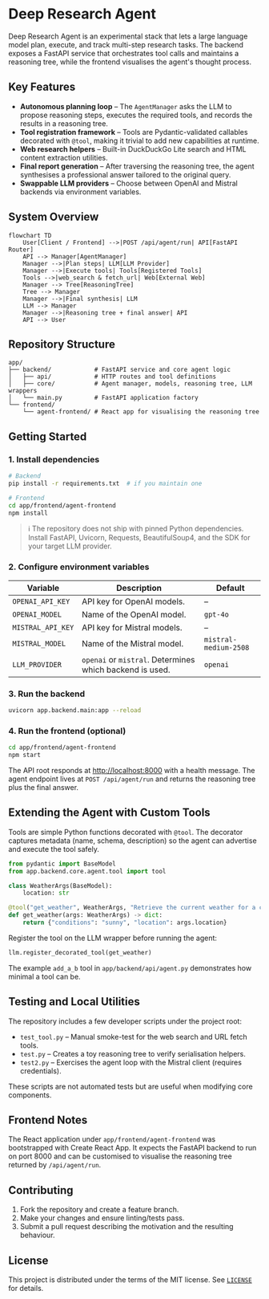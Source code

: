 # Deep Research Agent

Deep Research Agent is an experimental stack that lets a large language model plan, execute, and track multi-step research tasks. The backend exposes a FastAPI service that orchestrates tool calls and maintains a reasoning tree, while the frontend visualises the agent's thought process.

## Key Features

- **Autonomous planning loop** – The `AgentManager` asks the LLM to propose reasoning steps, executes the required tools, and records the results in a reasoning tree.
- **Tool registration framework** – Tools are Pydantic-validated callables decorated with `@tool`, making it trivial to add new capabilities at runtime.
- **Web research helpers** – Built-in DuckDuckGo Lite search and HTML content extraction utilities.
- **Final report generation** – After traversing the reasoning tree, the agent synthesises a professional answer tailored to the original query.
- **Swappable LLM providers** – Choose between OpenAI and Mistral backends via environment variables.

## System Overview

```mermaid
flowchart TD
    User[Client / Frontend] -->|POST /api/agent/run| API[FastAPI Router]
    API --> Manager[AgentManager]
    Manager -->|Plan steps| LLM[LLM Provider]
    Manager -->|Execute tools| Tools[Registered Tools]
    Tools -->|web_search & fetch_url| Web[External Web]
    Manager --> Tree[ReasoningTree]
    Tree --> Manager
    Manager -->|Final synthesis| LLM
    LLM --> Manager
    Manager -->|Reasoning tree + final answer| API
    API --> User
```

## Repository Structure

```
app/
├── backend/            # FastAPI service and core agent logic
│   ├── api/            # HTTP routes and tool definitions
│   ├── core/           # Agent manager, models, reasoning tree, LLM wrappers
│   └── main.py         # FastAPI application factory
└── frontend/
    └── agent-frontend/ # React app for visualising the reasoning tree
```

## Getting Started

### 1. Install dependencies

```bash
# Backend
pip install -r requirements.txt  # if you maintain one

# Frontend
cd app/frontend/agent-frontend
npm install
```

> ℹ️ The repository does not ship with pinned Python dependencies. Install FastAPI, Uvicorn, Requests, BeautifulSoup4, and the SDK for your target LLM provider.

### 2. Configure environment variables

| Variable | Description | Default |
| --- | --- | --- |
| `OPENAI_API_KEY` | API key for OpenAI models. | – |
| `OPENAI_MODEL` | Name of the OpenAI model. | `gpt-4o` |
| `MISTRAL_API_KEY` | API key for Mistral models. | – |
| `MISTRAL_MODEL` | Name of the Mistral model. | `mistral-medium-2508` |
| `LLM_PROVIDER` | `openai` or `mistral`. Determines which backend is used. | `openai` |

### 3. Run the backend

```bash
uvicorn app.backend.main:app --reload
```

### 4. Run the frontend (optional)

```bash
cd app/frontend/agent-frontend
npm start
```

The API root responds at [http://localhost:8000](http://localhost:8000) with a health message. The agent endpoint lives at `POST /api/agent/run` and returns the reasoning tree plus the final answer.

## Extending the Agent with Custom Tools

Tools are simple Python functions decorated with `@tool`. The decorator captures metadata (name, schema, description) so the agent can advertise and execute the tool safely.

```python
from pydantic import BaseModel
from app.backend.core.agent.tool import tool

class WeatherArgs(BaseModel):
    location: str

@tool("get_weather", WeatherArgs, "Retrieve the current weather for a city")
def get_weather(args: WeatherArgs) -> dict:
    return {"conditions": "sunny", "location": args.location}
```

Register the tool on the LLM wrapper before running the agent:

```python
llm.register_decorated_tool(get_weather)
```

The example `add_a_b` tool in `app/backend/api/agent.py` demonstrates how minimal a tool can be.

## Testing and Local Utilities

The repository includes a few developer scripts under the project root:

- `test_tool.py` – Manual smoke-test for the web search and URL fetch tools.
- `test.py` – Creates a toy reasoning tree to verify serialisation helpers.
- `test2.py` – Exercises the agent loop with the Mistral client (requires credentials).

These scripts are not automated tests but are useful when modifying core components.

## Frontend Notes

The React application under `app/frontend/agent-frontend` was bootstrapped with Create React App. It expects the FastAPI backend to run on port 8000 and can be customised to visualise the reasoning tree returned by `/api/agent/run`.

## Contributing

1. Fork the repository and create a feature branch.
2. Make your changes and ensure linting/tests pass.
3. Submit a pull request describing the motivation and the resulting behaviour.

## License

This project is distributed under the terms of the MIT license. See [`LICENSE`](LICENSE) for details.
